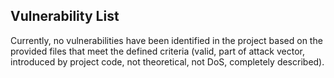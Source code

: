 ## Vulnerability List

Currently, no vulnerabilities have been identified in the project based on the provided files that meet the defined criteria (valid, part of attack vector, introduced by project code, not theoretical, not DoS, completely described).